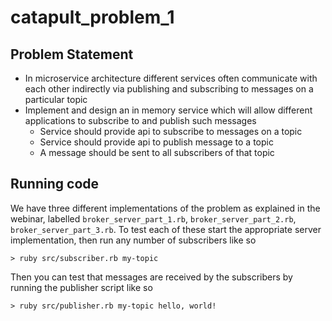 # catapult_problem_1

## Problem Statement

* In microservice architecture different services often communicate with each other indirectly via publishing and subscribing to messages on a particular topic
* Implement and design an in memory service which will allow different applications to subscribe to and publish such messages
  * Service should provide api to subscribe to messages on a topic
  * Service should provide api to publish message to a topic
  * A message should be sent to all subscribers of that topic

## Running code

We have three different implementations of the problem as explained in the webinar, labelled `broker_server_part_1.rb`, `broker_server_part_2.rb`, `broker_server_part_3.rb`. To test each of these start the appropriate server implementation, then run any number of subscribers like so
```
> ruby src/subscriber.rb my-topic
```
Then you can test that messages are received by the subscribers by running the publisher script like so
```
> ruby src/publisher.rb my-topic hello, world!
```

